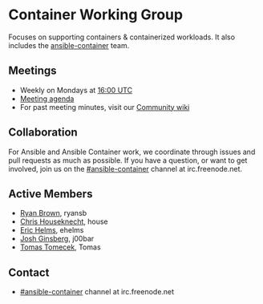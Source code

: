 # Container Working Group

Focuses on supporting containers & containerized workloads. It also includes
the [ansible-container](https://github.com/ansible/ansible-container) team.

## Meetings
* Weekly on Mondays at [16:00 UTC](http://www.thetimezoneconverter.com/?t=16:00&tz=UTC)
* [Meeting agenda](https://github.com/ansible/community/issues?q=is:open+label:meeting_agenda+label:containers)
* For past meeting minutes, visit our [Community wiki](https://github.com/ansible/community/wiki/Container)  

## Collaboration

For Ansible and Ansible Container work, we coordinate through issues and pull requests as much as possible. If you have a question, or want to get involved, join us on the [#ansible-container](https://webchat.freenode.net/?channels=ansible-container) channel at irc.freenode.net.

## Active Members
* [Ryan Brown](https://github.com/ryansb), ryansb
* [Chris Houseknecht](https://github.com/chouseknecht), house
* [Eric Helms](https://github.com/ehelms), ehelms
* [Josh Ginsberg](https://github.com/j00bar), j00bar
* [Tomas Tomecek](https://github.com/TomasTomecek), Tomas

## Contact
* [#ansible-container](https://webchat.freenode.net/?channels=ansible-container) channel at irc.freenode.net
